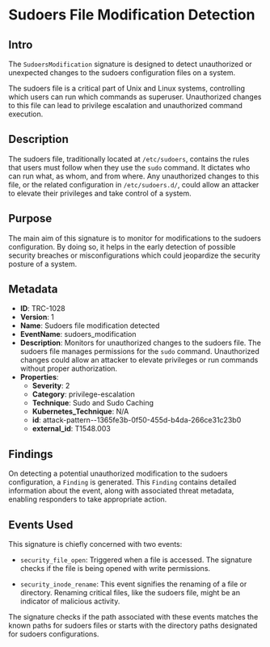 
# Sudoers File Modification Detection

## Intro

The `SudoersModification` signature is designed to detect unauthorized or
unexpected changes to the sudoers configuration files on a system.

The sudoers file is a critical part of Unix and Linux systems, controlling which
users can run which commands as superuser. Unauthorized changes to this file can
lead to privilege escalation and unauthorized command execution.

## Description

The sudoers file, traditionally located at `/etc/sudoers`, contains the rules
that users must follow when they use the `sudo` command. It dictates who can run
what, as whom, and from where. Any unauthorized changes to this file, or the
related configuration in `/etc/sudoers.d/`, could allow an attacker to elevate
their privileges and take control of a system.

## Purpose

The main aim of this signature is to monitor for modifications to the sudoers
configuration. By doing so, it helps in the early detection of possible security
breaches or misconfigurations which could jeopardize the security posture of a
system.

## Metadata

- **ID**: TRC-1028
- **Version**: 1
- **Name**: Sudoers file modification detected
- **EventName**: sudoers_modification
- **Description**: Monitors for unauthorized changes to the sudoers file. The sudoers file manages permissions for the `sudo` command. Unauthorized changes could allow an attacker to elevate privileges or run commands without proper authorization.
- **Properties**:
  - **Severity**: 2
  - **Category**: privilege-escalation
  - **Technique**: Sudo and Sudo Caching
  - **Kubernetes_Technique**: N/A
  - **id**: attack-pattern--1365fe3b-0f50-455d-b4da-266ce31c23b0
  - **external_id**: T1548.003

## Findings

On detecting a potential unauthorized modification to the sudoers configuration,
a `Finding` is generated. This `Finding` contains detailed information about the
event, along with associated threat metadata, enabling responders to take
appropriate action.

## Events Used

This signature is chiefly concerned with two events:

- `security_file_open`: Triggered when a file is accessed. The signature checks
if the file is being opened with write permissions.

- `security_inode_rename`: This event signifies the renaming of a file or
directory. Renaming critical files, like the sudoers file, might be an indicator
of malicious activity.

The signature checks if the path associated with these events matches the known
paths for sudoers files or starts with the directory paths designated for
sudoers configurations.

